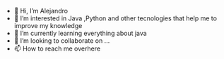 - 👋 Hi, I’m Alejandro 
- 👀 I’m interested in Java ,Python and other tecnologies that help me to improve my knowledge 
- 🌱 I’m currently learning everything about java
- 💞️ I’m looking to collaborate on ...
- 📫 How to reach me overhere

<!---
Alejandro13/Alejandro13 is a ✨ special ✨ repository because its `README.md` (this file) appears on your GitHub profile.
You can click the Preview link to take a look at your changes.
--->
